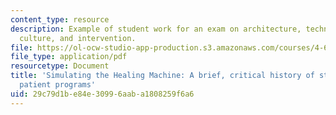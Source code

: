 ```yaml
---
content_type: resource
description: Example of student work for an exam on architecture, technopolitics,
  culture, and intervention.
file: https://ol-ocw-studio-app-production.s3.amazonaws.com/courses/4-647-technopolitics-culture-intervention-fall-2014/29c79d1be84e30996aaba1808259f6a6_MIT4_647F14_Techno_Pr_Fnl.pdf
file_type: application/pdf
resourcetype: Document
title: 'Simulating the Healing Machine: A brief, critical history of standardized
  patient programs'
uid: 29c79d1b-e84e-3099-6aab-a1808259f6a6
---
```

